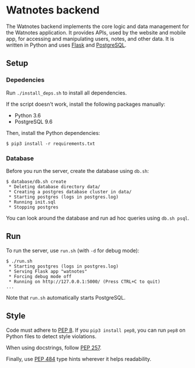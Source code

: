 # Watnotes backend

The Watnotes backend implements the core logic and data management for the
Watnotes application. It provides APIs, used by the website and mobile app, for
accessing and manipulating users, notes, and other data. It is written in Python
and uses [Flask][] and [PostgreSQL][].

## Setup

### Depedencies

Run `./install_deps.sh` to install all dependencies.

If the script doesn't work, install the following packages manually:

- Python 3.6
- PostgreSQL 9.6

Then, install the Python dependencies:

```
$ pip3 install -r requirements.txt
```

### Database

Before you run the server, create the database using `db.sh`:

```
$ database/db.sh create
 * Deleting database directory data/
 * Creating a postgres database cluster in data/
 * Starting postgres (logs in postgres.log)
 * Running init.sql
 * Stopping postgres
```

You can look around the database and run ad hoc queries using `db.sh psql`.

## Run

To run the server, use `run.sh` (with `-d` for debug mode):

```
$ ./run.sh
 * Starting postgres (logs in postgres.log)
 * Serving Flask app "watnotes"
 * Forcing debug mode off
 * Running on http://127.0.0.1:5000/ (Press CTRL+C to quit)
...
```

Note that `run.sh` automatically starts PostgreSQL.

## Style

Code must adhere to [PEP 8][]. If you `pip3 install pep8`, you can run `pep8` on
Python files to detect style violations.

When using docstrings, follow [PEP 257][].

Finally, use [PEP 484][] type hints wherever it helps readability.

[Flask]: http://flask.pocoo.org/
[PostgreSQL]: https://www.postgresql.org/
[PEP 8]: https://www.python.org/dev/peps/pep-0008/
[PEP 257]: https://www.python.org/dev/peps/pep-0257/
[PEP 484]: https://www.python.org/dev/peps/pep-0484/
